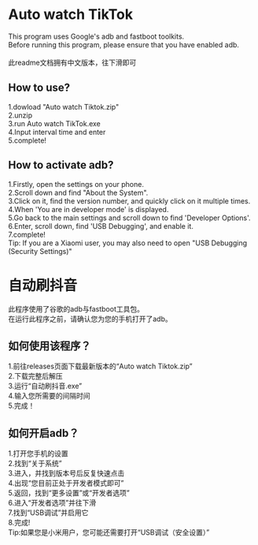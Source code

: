 # Auto watch TikTok
This program uses Google's adb and fastboot toolkits.<br>
Before running this program, please ensure that you have enabled adb.<br><br>
此readme文档拥有中文版本，往下滑即可
## How to use?
1.dowload "Auto watch Tiktok.zip"<br>
2.unzip<br>
3.run Auto watch TikTok.exe<br>
4.Input interval time and enter<br>
5.complete!
## How to activate adb?
1.Firstly, open the settings on your phone.<br>
2.Scroll down and find "About the System".<br>
3.Click on it, find the version number, and quickly click on it multiple times.<br>
4.When 'You are in developer mode' is displayed.<br>
5.Go back to the main settings and scroll down to find 'Developer Options'.<br>
6.Enter, scroll down, find 'USB Debugging', and enable it.<br>
7.complete!<br>
Tip: If you are a Xiaomi user, you may also need to open "USB Debugging (Security Settings)"
# 自动刷抖音
此程序使用了谷歌的adb与fastboot工具包。<br>
在运行此程序之前，请确认您为您的手机打开了adb。
## 如何使用该程序？
1.前往releases页面下载最新版本的“Auto watch Tiktok.zip”<br>
2.下载完整后解压<br>
3.运行“自动刷抖音.exe”<br>
4.输入您所需要的间隔时间<br>
5.完成！
## 如何开启adb？
1.打开您手机的设置<br>
2.找到“关于系统”<br>
3.进入，并找到版本号后反复快速点击<br>
4.出现“您目前正处于开发者模式即可”<br>
5.返回，找到“更多设置”或“开发者选项”<br>
6.进入“开发者选项”并往下滑<br>
7.找到“USB调试”并启用它<br>
8.完成!<br>
Tip:如果您是小米用户，您可能还需要打开“USB调试（安全设置）”
